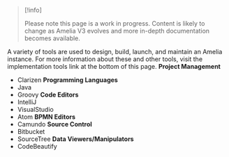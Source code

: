 > [!info]  
>
> Please note this page is a work in progress. Content is likely to change as Amelia V3 evolves and more in-depth documentation becomes available.

A variety of tools are used to design, build, launch, and maintain an Amelia instance. For more information about these and other tools, visit the implementation tools link at the bottom of this page.
**Project Management**
-   Clarizen
**Programming Languages**
-   Java
-   Groovy
**Code Editors**
-   IntelliJ
-   VisualStudio
-   Atom
**BPMN Editors**
-   Camundo
**Source Control**
-   Bitbucket
-   SourceTree
**Data Viewers/Manipulators**
-   CodeBeautify
